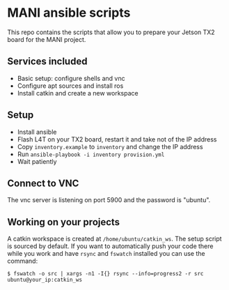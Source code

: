 # MANI ansible scripts

This repo contains the scripts that allow you to prepare your Jetson TX2 board for the MANI project. 

## Services included

 * Basic setup: configure shells and vnc
 * Configure apt sources and install ros
 * Install catkin and create a new workspace

## Setup

 * Install ansible
 * Flash L4T on your TX2 board, restart it and take not of the IP address
 * Copy `inventory.example` to `inventory` and change the IP address
 * Run `ansible-playbook -i inventory provision.yml`
 * Wait patiently

## Connect to VNC

The vnc server is listening on port 5900 and the password is "ubuntu".

## Working on your projects

A catkin workspace is created at `/home/ubuntu/catkin_ws`. The setup script is sourced by default. If you want to automatically push your code there while you work and have `rsync` and `fswatch` installed you can use the command:

```shell
$ fswatch -o src | xargs -n1 -I{} rsync --info=progress2 -r src ubuntu@your_ip:catkin_ws
```

